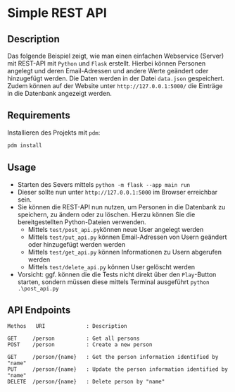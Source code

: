 # Simple REST API

## Description

Das folgende Beispiel zeigt, wie man einen einfachen Webservice (Server) mit REST-API mit `Python` und `Flask` erstellt. Hierbei können Personen angelegt und deren Email-Adressen und andere Werte geändert oder hinzugefügt werden. Die Daten werden in der Datei `data.json` gespeichert. Zudem können auf der Website unter `http://127.0.0.1:5000/` die Einträge in die Datenbank angezeigt werden.

## Requirements

Installieren des Projekts mit `pdm`:

```bash
pdm install
```

## Usage

- Starten des Severs mittels `python -m flask --app main run`
- Dieser sollte nun unter `http://127.0.0.1:5000` im Browser erreichbar sein.
- Sie können die REST-API nun nutzen, um Personen in die Datenbank zu speichern, zu ändern oder zu löschen. Hierzu können Sie die bereitgestellten Python-Dateien verwenden.
    - Mittels `test/post_api.py`können neue User angelegt werden
    - Mittels `test/put_api.py` können Email-Adressen von Usern geändert oder hinzugefügt werden werden
    - Mittels `test/get_api.py` können Informationen zu Usern abgerufen werden
    - Mittels `test/delete_api.py` können User gelöscht werden
- Vorsicht: ggf. können die die Tests nicht direkt über den `Play`-Button starten, sondern müssen diese mittels Terminal ausgeführt `python .\post_api.py`

## API Endpoints


```
Methos   URI             : Description

GET 	/person          : Get all persons
POST 	/person          : Create a new person

GET 	/person/{name}   : Get the person information identified by "name"
PUT 	/person/{name}   : Update the person information identified by "name"
DELETE	/person/{name}   : Delete person by "name"
```